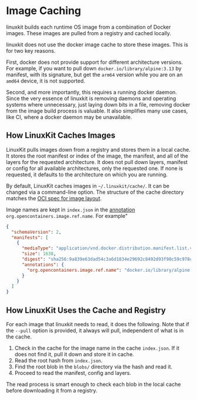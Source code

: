 # Image Caching

linuxkit builds each runtime OS image from a combination of Docker images.
These images are pulled from a registry and cached locally.

linuxkit does not use the docker image cache to store these images. This is
for two key reasons.

First, docker does not provide support for different architecture versions. For
example, if you want to pull down `docker.io/library/alpine:3.13` by manifest,
with its signature, but get the `arm64` version while you are on an `amd64` device,
it is not supported.

Second, and more importantly, this requires a running docker daemon. Since the
very essence of linuxkit is removing daemons and operating systems where unnecessary,
just laying down bits in a file, removing docker from the image build process
is valuable. It also simplifies many use cases, like CI, where a docker daemon
may be unavailable.

## How LinuxKit Caches Images

LinuxKit pulls images down from a registry and stores them in a local cache.
It stores the root manifest or index of the image, the manifest, and all of the layers
for the requested architecture. It does not pull down layers, manifest or config
for all available architectures, only the requested one. If none is requested, it
defaults to the architecture on which you are running.

By default, LinuxKit caches images in `~/.linuxkit/cache/`. It can be changed
via a command-line option. The structure of the cache directory matches the
[OCI spec for image layout](http://github.com/opencontainers/image-spec/blob/master/image-layout.md).

Image names are kept in `index.json` in the [annotation](https://github.com/opencontainers/image-spec/blob/master/annotations.md) `org.opencontainers.image.ref.name`. For example"

```json
{
  "schemaVersion": 2,
  "manifests": [
    {
      "mediaType": "application/vnd.docker.distribution.manifest.list.v2+json",
      "size": 1638,
      "digest": "sha256:9a839e63dad54c3a6d1834e29692c8492d93f90c59c978c1ed79109ea4fb9a54",
      "annotations": {
        "org.opencontainers.image.ref.name": "docker.io/library/alpine:3.13"
      }
    }
  ]
}
```

## How LinuxKit Uses the Cache and Registry

For each image that linuxkit needs to read, it does the following. Note that if the `--pull` option
is provided, it always will pull, independent of what is in the cache.

1. Check in the cache for the image name in the cache `index.json`. If it does not find it, pull it down and store it in cache.
1. Read the root hash from `index.json`.
1. Find the root blob in the `blobs/` directory via the hash and read it.
1. Proceed to read the manifest, config and layers.

The read process is smart enough to check each blob in the local cache before downloading
it from a registry.
